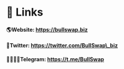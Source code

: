 # 🔗 Links

#### 🌎Website: https://bullswap.biz

#### 📮Twitter: https://twitter.com/BullSwap\_biz

#### 👨‍👩‍👧‍👦Telegram: https://t.me/BullSwap
